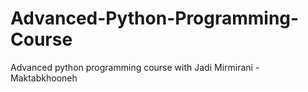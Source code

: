 # Advanced-Python-Programming-Course
Advanced python programming course with Jadi Mirmirani - Maktabkhooneh
